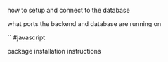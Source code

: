 how to setup and connect to the database



what ports the backend and database are running on


``
#javascript



package installation instructions